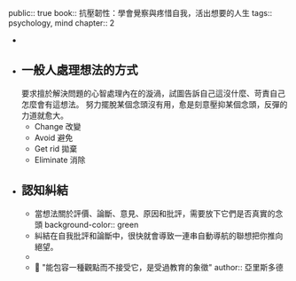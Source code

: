 public:: true
book:: 抗壓韌性：學會覺察與疼惜自我，活出想要的人生
tags:: psychology, mind
chapter:: 2

-
- ## 一般人處理想法的方式
  要求擅於解決問題的心智處理內在的漩渦，試圖告訴自己這沒什麼、苛責自己怎麼會有這想法。
  努力擺脫某個念頭沒有用，愈是刻意壓抑某個念頭，反彈的力道就愈大。
	- Change 改變
	- Avoid 避免
	- Get rid 拋棄
	- Eliminate 消除
- ## 認知糾結
	- 當想法關於評價、論斷、意見、原因和批評，需要放下它們是否真實的念頭
	  background-color:: green
	- 糾結在自我批評和論斷中，很快就會導致一連串自動導航的聯想把你推向絕望。
	-
	- 💬 "能包容一種觀點而不接受它，是受過教育的象徵"
	  author:: 亞里斯多德